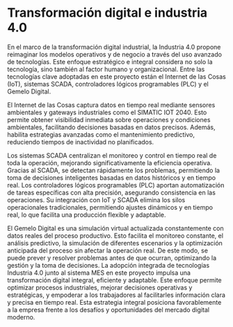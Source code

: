 # Transformación digital e industria 4.0
En el marco de la transformación digital industrial, la Industria 4.0 propone reimaginar los modelos operativos y de negocio a través del uso avanzado de tecnologías. Este enfoque estratégico e integral considera no solo la tecnología, sino también al factor humano y organizacional. Entre las tecnologías clave adoptadas en este proyecto están el Internet de las Cosas (IoT), sistemas SCADA, controladores lógicos programables (PLC) y el Gemelo Digital.

El Internet de las Cosas captura datos en tiempo real mediante sensores ambientales y gateways industriales como el SIMATIC IOT 2040. Esto permite obtener visibilidad inmediata sobre operaciones y condiciones ambientales, facilitando decisiones basadas en datos precisos. Además, habilita estrategias avanzadas como el mantenimiento predictivo, reduciendo tiempos de inactividad no planificados.

Los sistemas SCADA centralizan el monitoreo y control en tiempo real de toda la operación, mejorando significativamente la eficiencia operativa. Gracias al SCADA, se detectan rápidamente los problemas, permitiendo la toma de decisiones inteligentes basadas en datos históricos y en tiempo real.
Los controladores lógicos programables (PLC) aportan automatización de tareas específicas con alta precisión, asegurando consistencia en las operaciones. Su integración con IoT y SCADA elimina los silos operacionales tradicionales, permitiendo ajustes dinámicos y en tiempo real, lo que facilita una producción flexible y adaptable.

El Gemelo Digital es una simulación virtual actualizada constantemente con datos reales del proceso productivo. Esto facilita el monitoreo constante, el análisis predictivo, la simulación de diferentes escenarios y la optimización anticipada del proceso sin afectar la operación real. De este modo, se puede prever y resolver problemas antes de que ocurran, optimizando la gestión y la toma de decisiones.
La adopción integrada de tecnologías Industria 4.0 junto al sistema MES en este proyecto impulsa una transformación digital integral, eficiente y adaptable. Este enfoque permite optimizar procesos industriales, mejorar decisiones operativas y estratégicas, y empoderar a los trabajadores al facilitarles información clara y precisa en tiempo real. Esta estrategia integral posiciona favorablemente a la empresa frente a los desafíos y oportunidades del mercado digital moderno.

